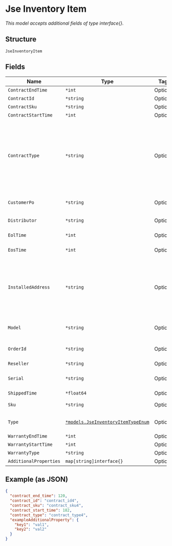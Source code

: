 
# Jse Inventory Item

*This model accepts additional fields of type interface{}.*

## Structure

`JseInventoryItem`

## Fields

| Name | Type | Tags | Description |
|  --- | --- | --- | --- |
| `ContractEndTime` | `*int` | Optional | - |
| `ContractId` | `*string` | Optional | - |
| `ContractSku` | `*string` | Optional | - |
| `ContractStartTime` | `*int` | Optional | - |
| `ContractType` | `*string` | Optional | Contract type (Maintenance / Subscription / Premium / Gov AdvCare / Gov TAC / High Sec / AdvCare / Gov Premium) |
| `CustomerPo` | `*string` | Optional | po number associated with this SKU |
| `Distributor` | `*string` | Optional | distributor name |
| `EolTime` | `*int` | Optional | end of life time |
| `EosTime` | `*int` | Optional | end of support time |
| `InstalledAddress` | `*string` | Optional | address where the device is installed. It is a combination of address , region , country , zip |
| `Model` | `*string` | Optional | model of the install base inventory |
| `OrderId` | `*string` | Optional | order ID associated with this SKU |
| `Reseller` | `*string` | Optional | reseller name |
| `Serial` | `*string` | Optional | serial Number of the inventory |
| `ShippedTime` | `*float64` | Optional | Shipped date |
| `Sku` | `*string` | Optional | serviceable device stock |
| `Type` | [`*models.JseInventoryItemTypeEnum`](../../doc/models/jse-inventory-item-type-enum.md) | Optional | enum: `ap`, `gateway`, `switch` |
| `WarrantyEndTime` | `*int` | Optional | - |
| `WarrantyStartTime` | `*int` | Optional | - |
| `WarrantyType` | `*string` | Optional | - |
| `AdditionalProperties` | `map[string]interface{}` | Optional | - |

## Example (as JSON)

```json
{
  "contract_end_time": 120,
  "contract_id": "contract_id4",
  "contract_sku": "contract_sku4",
  "contract_start_time": 182,
  "contract_type": "contract_type4",
  "exampleAdditionalProperty": {
    "key1": "val1",
    "key2": "val2"
  }
}
```

